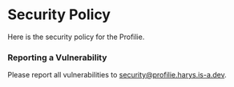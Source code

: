 # Security Policy
Here is the security policy for the Profilie.

### Reporting a Vulnerability
Please report all vulnerabilities to [security@profilie.harys.is-a.dev](mailto:security@profilie.harys.is-a.dev).
